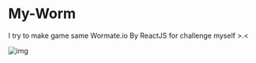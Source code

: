# My-Worm
I try to make game same Wormate.io By ReactJS for challenge myself >.<


![img](https://scontent.fbkk8-2.fna.fbcdn.net/v/t1.15752-9/86721938_762095820948023_8713973389242400768_n.png?_nc_cat=107&_nc_eui2=AeFnNNKC8I5nfsaM0GsHkCVzPHYXdZ4xghWwDvQxdo8knBUOL6DYVDidu9KhkbnKL0aK8s0hfwtzQ2Au-4ytzHxasTTQtbjqApAz-2lwdSsr8A&_nc_ohc=9iwd4FnK_MoAX-1kxHP&_nc_ht=scontent.fbkk8-2.fna&oh=8b9fb5448ff27993df2b970ae28834ac&oe=5EFD70D8)

